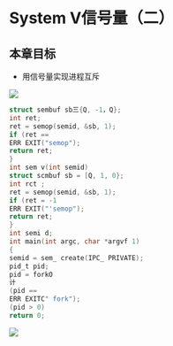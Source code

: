 # System V信号量（二）

## 本章目标

- 用信号量实现进程互斥

![](https://i.loli.net/2020/06/14/YiOR5pjoyaEGFJg.png)

```c
struct sembuf sb三{Q, -1，Q};
int ret;
ret = semop(semid, &sb, 1);
if (ret ==
ERR EXIT("semop");
return ret;
}
int sem v(int semid) 
struct scmbuf sb = [Q, 1, 0};
int rct ;
ret = semop(semid, &sb, 1);
if (ret = -1
ERR EXIT("'semop");
return ret;
}
int semi d;
int main(int argc, char *argvf 1)
{
semid = sem_ create(IPC_ PRIVATE);
pid_t pid;
pid = forkO
计
(pid ==
ERR EXITC" fork");
(pid > 0)
return 0;

```

![](https://i.loli.net/2020/06/14/sMXSGn4i9gJ52tv.png)